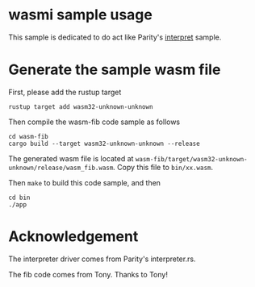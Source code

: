 # wasmi sample usage

This sample is dedicated to do act like Parity's [interpret](https://github.com/paritytech/wasmi/blob/master/examples/interpret.rs) sample.

# Generate the sample wasm file

First, please add the rustup target

```
rustup target add wasm32-unknown-unknown
```

Then compile the wasm-fib code sample as follows

```
cd wasm-fib
cargo build --target wasm32-unknown-unknown --release
```

The generated wasm file is located at `wasm-fib/target/wasm32-unknown-unknown/release/wasm_fib.wasm`. Copy this file to `bin/xx.wasm`.

Then `make` to build this code sample, and then

```
cd bin
./app
```

# Acknowledgement

The interpreter driver comes from Parity's interpreter.rs.

The fib code comes from Tony. Thanks to Tony!

